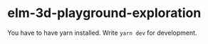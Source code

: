 # elm-3d-playground-exploration

You have to have yarn installed.
Write `yarn dev` for development.
